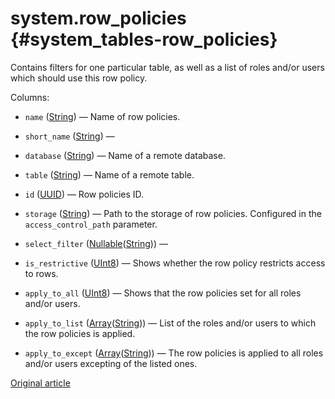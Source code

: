 # system.row_policies {#system_tables-row_policies}

Contains filters for one particular table, as well as a list of roles and/or users which should use this row policy.

Columns:
-    `name` ([String](../sql-reference/data-types/string.md)) — Name of row policies.

-    `short_name` ([String](../sql-reference/data-types/string.md)) — 

-    `database` ([String](../sql-reference/data-types/string.md)) — Name of a remote database.

-    `table` ([String](../sql-reference/data-types/string.md)) — Name of a remote table.

-    `id` ([UUID](../sql-reference/data-types/uuid.md)) — Row policies ID.

-    `storage` ([String](../sql-reference/data-types/string.md)) — Path to the storage of row policies. Configured in the `access_control_path` parameter. 

-    `select_filter` ([Nullable](../sql-reference/data-types/nullable.md)([String](../sql-reference/data-types/string.md))) — 

-    `is_restrictive` ([UInt8](../sql-reference/data-types/int-uint.md#uint-ranges)) — Shows whether the row policy restricts access to rows.

-    `apply_to_all` ([UInt8](../sql-reference/data-types/int-uint.md#uint-ranges)) — Shows that the row policies set for all roles and/or users.

-    `apply_to_list` ([Array](../sql-reference/data-types/array.md)([String](../sql-reference/data-types/string.md))) — List of the roles and/or users to which the row policies is applied.

-    `apply_to_except` ([Array](../sql-reference/data-types/array.md)([String](../sql-reference/data-types/string.md))) — The row policies is applied to all roles and/or users excepting of the listed ones.

[Original article](https://clickhouse.tech/docs/en/operations/system_tables/row_policies) <!--hide-->
